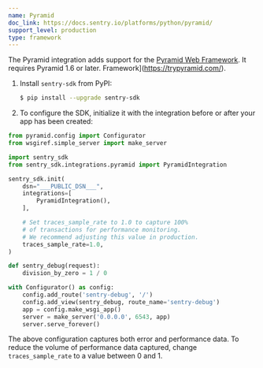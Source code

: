 ```yaml
---
name: Pyramid
doc_link: https://docs.sentry.io/platforms/python/pyramid/
support_level: production
type: framework
---
```


The Pyramid integration adds support for the [Pyramid Web Framework](https://trypyramid.com/). It requires Pyramid 1.6 or later.
Framework](https://trypyramid.com/).

1. Install `sentry-sdk` from PyPI:

   ```bash
   $ pip install --upgrade sentry-sdk
   ```

2. To configure the SDK, initialize it with the integration before or after your app has been created:

```python
from pyramid.config import Configurator
from wsgiref.simple_server import make_server

import sentry_sdk
from sentry_sdk.integrations.pyramid import PyramidIntegration

sentry_sdk.init(
    dsn="___PUBLIC_DSN___",
    integrations=[
        PyramidIntegration(),
    ],

    # Set traces_sample_rate to 1.0 to capture 100%
    # of transactions for performance monitoring.
    # We recommend adjusting this value in production.
    traces_sample_rate=1.0,
)

def sentry_debug(request):
    division_by_zero = 1 / 0

with Configurator() as config:
    config.add_route('sentry-debug', '/')
    config.add_view(sentry_debug, route_name='sentry-debug')
    app = config.make_wsgi_app()
    server = make_server('0.0.0.0', 6543, app)
    server.serve_forever()
```

The above configuration captures both error and performance data. To reduce the volume of performance data captured, change `traces_sample_rate` to a value between 0 and 1.

